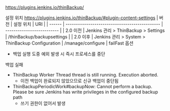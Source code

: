 https://plugins.jenkins.io/thinBackup/


설정 위치
https://plugins.jenkins.io/thinBackup/#plugin-content-settings
| 버전     | 설정 위치                                          | URI                        |
| ------ | ---------------------------------------------- | -------------------------- |
| 2.0 이전 | Jenkins 관리 > ThinBackup > Settings             | /thinBackup/backupsettings |
| 2.0 이후 | Jenkins 관리 > System > ThinBackup Configuration | /manage/configure          |
failFast 옵션
- 백업 실행 도중 예외 발생 시 즉시 프로세스를 중단

백업 실패
- ThinBackup Worker Thread thread is still running. Execution aborted.
	- 이전 백업이 완료되지 않았으므로 신규 백업이 중단됨
- ThinBackupPeriodicWork#backupNow: Cannot perform a backup. Please be sure Jenkins has write privileges in the configured backup path
	- 쓰기 권한이 없어서 발생

